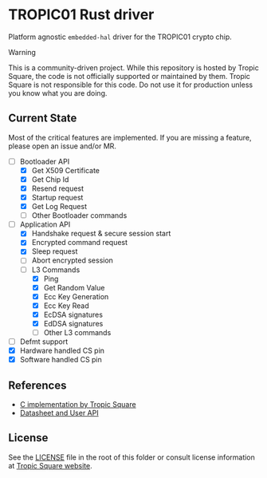 # TROPIC01 Rust driver

Platform agnostic `embedded-hal` driver for the TROPIC01 crypto chip.

 >[!WARNING]
 > This is a community-driven project. While this repository is hosted by Tropic Square, the code is not officially supported or maintained by them.
 > Tropic Square is not responsible for this code. Do not use it for production unless you know what you are doing.

## Current State

Most of the critical features are implemented. If you are missing a feature, please open an issue and/or MR.

- [ ] Bootloader API
  - [x] Get X509 Certificate
  - [x] Get Chip Id
  - [x] Resend request
  - [x] Startup request
  - [x] Get Log Request
  - [ ] Other Bootloader commands
- [ ] Application API
  - [x] Handshake request & secure session start
  - [x] Encrypted command request
  - [x] Sleep request
  - [ ] Abort encrypted session
  - [ ] L3 Commands
    - [x] Ping
    - [x] Get Random Value
    - [x] Ecc Key Generation
    - [x] Ecc Key Read
    - [x] EcDSA signatures
    - [x] EdDSA signatures
    - [ ] Other L3 commands
- [ ] Defmt support
- [x] Hardware handled CS pin
- [x] Software handled CS pin

## References

- [C implementation by Tropic Square](https://github.com/tropicsquare/libtropic/blob/master)
- [Datasheet and User API](https://github.com/tropicsquare/tropic01/tree/main/doc)


## License

See the [LICENSE](LICENSE) file in the root of this folder or consult license information at [Tropic Square website](http:/tropicsquare.com/license).
